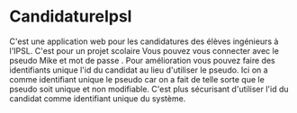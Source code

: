 # CandidatureIpsl
C'est une application web pour les candidatures des élèves ingénieurs à l'IPSL. C'est pour un projet scolaire
Vous pouvez vous connecter avec le pseudo Mike et mot de passe .
Pour amélioration vous pouvez faire des identifiants unique l'id du candidat au lieu d'utiliser le pseudo.
Ici on a comme identifiant unique le pseudo car on a fait de telle sorte que le pseudo soit unique et non modifiable.
C'est plus sécurisant d'utiliser l'id du candidat comme identifiant unique du système.
